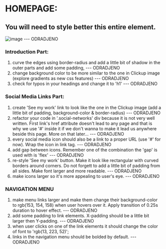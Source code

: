# HOMEPAGE:
## You will need to style better this entire element. 
![image](https://github.com/BrankoNinic993/Portfolio/assets/95103431/ab64c8eb-70e2-495e-83c2-cf776689743b) --- ODRADJENO
### Introduction Part:
1. curve the edges using border-radius and add a little bit of shadow in the outer parts and add some padding, --- ODRADJENO
2. change background color to be more similar to the one in Clickup image (explore gradients as new css features) --- ODRADJENO
3. check for typos in your headings and change it to 'h1' --- ODRADJENO

### Social Media Links Part:
1. create 'See my work' link to look like the one in the Clickup image (add a little bit of padding, background-color & border-radius) --- ODRADJENO
2. refactor your code in '.social-networks' div because it is not very well written. First link's href attribute doesn't lead to any page and that is why we use '#' inside it if we don't wanna to make it lead us anywhere beside this page. More on that later... --- ODRADJENO
3. every social media icon should also be a link to a proper URL (use '#' for now). Wrap the icon in link tag. --- ODRADJENO
4. add gap between icons. Remember one of the combination the 'gap' is used with is 'flex' --- ODRADJENO
5. re-style 'See my work' button. Make it look like rectangular with curved borders around corners. Do not forgett to add a little bit of padding from all sides. Make font larger and more readable. --- ODRADJENO
6. make icons larger so it's more appealing to user's eye. --- ODRADJENO

### NAVIGATION MENU
1. make menu links larger and make them change their background-color to rgb(153, 154, 158) when user hovers over it. Apply transition of 0.25s duration to hover effect. --- ODRADJENO
2. add some padding to link elements. X-padding should be a little bit larger then Y-padding. --- ODRADJENO
3. when user clicks on one of the link elements it should change the color of font to 'rgb(13, 223, 52)';
4. links in the navigation menu should be bolded by default. --- ODRADJENO
